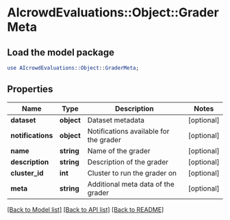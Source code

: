 # AIcrowdEvaluations::Object::GraderMeta

## Load the model package
```perl
use AIcrowdEvaluations::Object::GraderMeta;
```

## Properties
Name | Type | Description | Notes
------------ | ------------- | ------------- | -------------
**dataset** | **object** | Dataset metadata | [optional] 
**notifications** | **object** | Notifications available for the grader | [optional] 
**name** | **string** | Name of the grader | [optional] 
**description** | **string** | Description of the grader | [optional] 
**cluster_id** | **int** | Cluster to run the grader on | [optional] 
**meta** | **string** | Additional meta data of the grader | [optional] 

[[Back to Model list]](../README.md#documentation-for-models) [[Back to API list]](../README.md#documentation-for-api-endpoints) [[Back to README]](../README.md)


